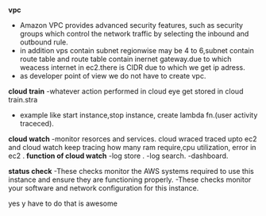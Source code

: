  **vpc**
- Amazon VPC provides advanced security features, such as security groups which control the network traffic by
selecting the inbound and outbound rule.
- in addition vps contain subnet regionwise may be 4 to 6,subnet contain route table and route table contain inernet gateway.due to which weacess internet in ec2.there is CIDR due to which we get ip adress. 
- as developer point of view we do not have to create vpc.

**cloud train**
-whatever action performed in cloud eye get stored in cloud train.stra
- example like start instance,stop instance, create lambda fn.(user activity traceced).

**cloud watch**
-monitor resorces and services.
cloud wraced traced upto ec2 and cloud watch keep tracing how many ram require,cpu
utilization, error in ec2 .
**function of cloud watch**
-log store .
-log search.
-dashboard.

**status check**
-These checks monitor the AWS systems required to use this instance and ensure they are functioning properly.
-These checks monitor your software and network configuration for this instance.




yes y have to do that is awesome









 


